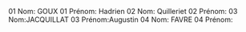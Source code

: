 ﻿01 Nom: GOUX
01 Prénom: Hadrien
02 Nom: Quilleriet
02 Prénom:
03 Nom:JACQUILLAT
03 Prénom:Augustin
04 Nom: FAVRE
04 Prénom:
